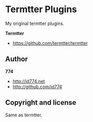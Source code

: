 Termtter Plugins
================

My original termtter plugins.

**Termtter**

+ https://github.com/termtter/termtter


Author
------

**774**

+ http://id774.net
+ http://github.com/id774


Copyright and license
---------------------

Same as termtter.

